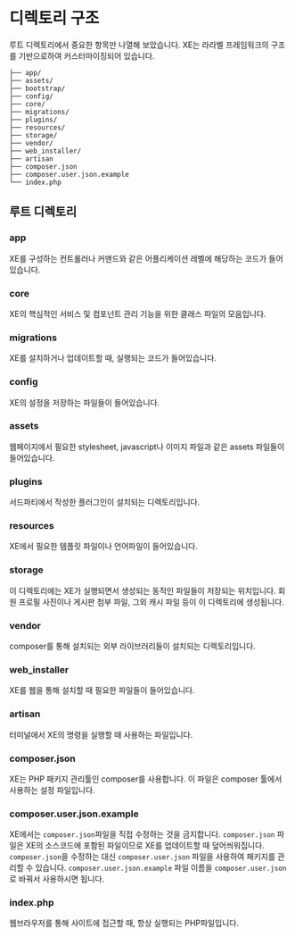 # 디렉토리 구조

루트 디렉토리에서 중요한 항목만 나열해 보았습니다. XE는 라라벨 프레임워크의 구조를 기반으로하여 커스터마이징되어 있습니다.

```text
├── app/
├── assets/
├── bootstrap/
├── config/
├── core/
├── migrations/
├── plugins/
├── resources/
├── storage/
├── vendor/
├── web_installer/
├── artisan
├── composer.json
├── composer.user.json.example
└── index.php
```

## 루트 디렉토리

### app

XE를 구성하는 컨트롤러나 커맨드와 같은 어플리케이션 레벨에 해당하는 코드가 들어있습니다.

### core

XE의 핵심적인 서비스 및 컴포넌트 관리 기능을 위한 클래스 파일의 모음입니다.

### migrations

XE를 설치하거나 업데이트할 때, 실행되는 코드가 들어있습니다.

### config

XE의 설정을 저장하는 파일들이 들어있습니다.

### assets

웹페이지에서 필요한 stylesheet, javascript나 이미지 파일과 같은 assets 파일들이 들어있습니다.

### plugins

서드파티에서 작성한 플러그인이 설치되는 디렉토리입니다.

### resources

XE에서 필요한 템플릿 파일이나 언어파일이 들어있습니다.

### storage

이 디렉토리에는 XE가 실행되면서 생성되는 동적인 파일들이 저장되는 위치입니다. 회원 프로필 사진이나 게시판 첨부 파일, 그외 캐시 파일 등이 이 디렉토리에 생성됩니다.

### vendor

composer를 통해 설치되는 외부 라이브러리들이 설치되는 디렉토리입니다.

### web\_installer

XE를 웹을 통해 설치할 때 필요한 파일들이 들어있습니다.

### artisan

터미널에서 XE의 명령을 실행할 때 사용하는 파일입니다.

### composer.json

XE는 PHP 패키지 관리툴인 composer를 사용합니다. 이 파일은 composer 툴에서 사용하는 설정 파일입니다.

### composer.user.json.example

XE에서는 `composer.json`파일을 직접 수정하는 것을 금지합니다. `composer.json` 파일은 XE의 소스코드에 포함된 파일이므로 XE를 업데이트할 때 덮어씌워집니다. `composer.json`을 수정하는 대신 `composer.user.json` 파일을 사용하여 패키지를 관리할 수 있습니다. `composer.user.json.example` 파일 이름을 `composer.user.json`로 바꿔서 사용하시면 됩니다.

### index.php

웹브라우저를 통해 사이트에 접근할 때, 항상 실행되는 PHP파일입니다.

